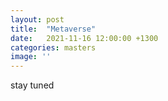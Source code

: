 ```yaml
---
layout: post
title:  "Metaverse"
date:   2021-11-16 12:00:00 +1300
categories: masters
image: ''
---
```


stay tuned
